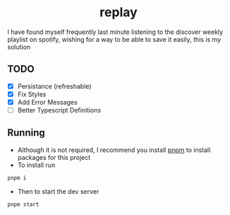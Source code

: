 <div align="center"><h1>replay</h1></div>

I have found myself frequently last minute listening to the discover weekly playlist on spotify, wishing for a way to be able to save it easily, this is my solution

## TODO

-   [x] Persistance (refreshable)
-   [x] Fix Styles
-   [x] Add Error Messages
-   [ ] Better Typescript Definitions

## Running

-   Although it is not required, I recommend you install [pnpm](https://pnpm.io/) to install packages for this project
-   To install run

```bash
pnpm i
```

-   Then to start the dev server

```bash
pnpm start
```
